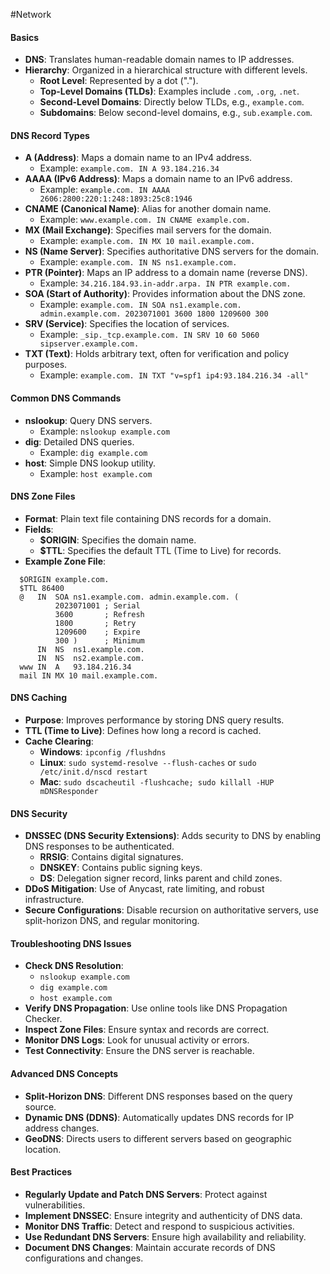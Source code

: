 #Network 

#### Basics
- **DNS**: Translates human-readable domain names to IP addresses.
- **Hierarchy**: Organized in a hierarchical structure with different levels.
  - **Root Level**: Represented by a dot (".").
  - **Top-Level Domains (TLDs)**: Examples include `.com`, `.org`, `.net`.
  - **Second-Level Domains**: Directly below TLDs, e.g., `example.com`.
  - **Subdomains**: Below second-level domains, e.g., `sub.example.com`.

#### DNS Record Types
- **A (Address)**: Maps a domain name to an IPv4 address.
  - Example: `example.com. IN A 93.184.216.34`
- **AAAA (IPv6 Address)**: Maps a domain name to an IPv6 address.
  - Example: `example.com. IN AAAA 2606:2800:220:1:248:1893:25c8:1946`
- **CNAME (Canonical Name)**: Alias for another domain name.
  - Example: `www.example.com. IN CNAME example.com.`
- **MX (Mail Exchange)**: Specifies mail servers for the domain.
  - Example: `example.com. IN MX 10 mail.example.com.`
- **NS (Name Server)**: Specifies authoritative DNS servers for the domain.
  - Example: `example.com. IN NS ns1.example.com.`
- **PTR (Pointer)**: Maps an IP address to a domain name (reverse DNS).
  - Example: `34.216.184.93.in-addr.arpa. IN PTR example.com.`
- **SOA (Start of Authority)**: Provides information about the DNS zone.
  - Example: `example.com. IN SOA ns1.example.com. admin.example.com. 2023071001 3600 1800 1209600 300`
- **SRV (Service)**: Specifies the location of services.
  - Example: `_sip._tcp.example.com. IN SRV 10 60 5060 sipserver.example.com.`
- **TXT (Text)**: Holds arbitrary text, often for verification and policy purposes.
  - Example: `example.com. IN TXT "v=spf1 ip4:93.184.216.34 -all"`

#### Common DNS Commands
- **nslookup**: Query DNS servers.
  - Example: `nslookup example.com`
- **dig**: Detailed DNS queries.
  - Example: `dig example.com`
- **host**: Simple DNS lookup utility.
  - Example: `host example.com`

#### DNS Zone Files
- **Format**: Plain text file containing DNS records for a domain.
- **Fields**:
  - **$ORIGIN**: Specifies the domain name.
  - **$TTL**: Specifies the default TTL (Time to Live) for records.
- **Example Zone File**:
```
  $ORIGIN example.com.
  $TTL 86400
  @   IN  SOA ns1.example.com. admin.example.com. (
          2023071001 ; Serial
          3600       ; Refresh
          1800       ; Retry
          1209600    ; Expire
          300 )      ; Minimum
      IN  NS  ns1.example.com.
      IN  NS  ns2.example.com.
  www IN  A   93.184.216.34
  mail IN MX 10 mail.example.com.
```

#### DNS Caching
- **Purpose**: Improves performance by storing DNS query results.
- **TTL (Time to Live)**: Defines how long a record is cached.
- **Cache Clearing**:
  - **Windows**: `ipconfig /flushdns`
  - **Linux**: `sudo systemd-resolve --flush-caches` or `sudo /etc/init.d/nscd restart`
  - **Mac**: `sudo dscacheutil -flushcache; sudo killall -HUP mDNSResponder`

#### DNS Security
- **DNSSEC (DNS Security Extensions)**: Adds security to DNS by enabling DNS responses to be authenticated.
  - **RRSIG**: Contains digital signatures.
  - **DNSKEY**: Contains public signing keys.
  - **DS**: Delegation signer record, links parent and child zones.
- **DDoS Mitigation**: Use of Anycast, rate limiting, and robust infrastructure.
- **Secure Configurations**: Disable recursion on authoritative servers, use split-horizon DNS, and regular monitoring.

#### Troubleshooting DNS Issues
- **Check DNS Resolution**:
  - `nslookup example.com`
  - `dig example.com`
  - `host example.com`
- **Verify DNS Propagation**: Use online tools like DNS Propagation Checker.
- **Inspect Zone Files**: Ensure syntax and records are correct.
- **Monitor DNS Logs**: Look for unusual activity or errors.
- **Test Connectivity**: Ensure the DNS server is reachable.

#### Advanced DNS Concepts
- **Split-Horizon DNS**: Different DNS responses based on the query source.
- **Dynamic DNS (DDNS)**: Automatically updates DNS records for IP address changes.
- **GeoDNS**: Directs users to different servers based on geographic location.

#### Best Practices
- **Regularly Update and Patch DNS Servers**: Protect against vulnerabilities.
- **Implement DNSSEC**: Ensure integrity and authenticity of DNS data.
- **Monitor DNS Traffic**: Detect and respond to suspicious activities.
- **Use Redundant DNS Servers**: Ensure high availability and reliability.
- **Document DNS Changes**: Maintain accurate records of DNS configurations and changes.